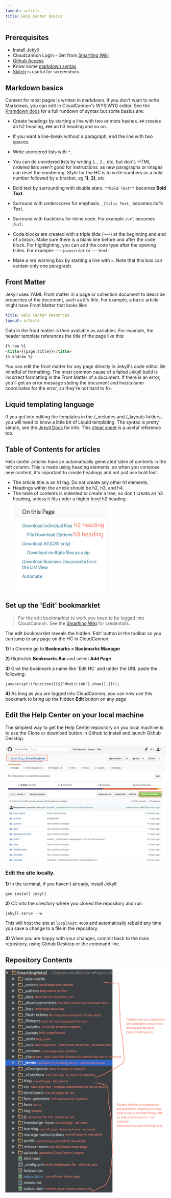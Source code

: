 ```yaml
---
layout: article
title: Help Center Basics
---
```



## Prerequisites

* Install [Jekyll](https://jekyllrb.com/docs/installation/)
* Cloudcannon Login - Get from [Smartling Wiki](https://wiki.smartling.net/display/product/Help+Center+Resources)
* [Github Access](https://github.com/Smartling/SmartlingHelp)
* Know some [markdown syntax](https://kramdown.gettalong.org/syntax.html#text-markup)
* [Skitch](https://evernote.com/skitch/) is useful for screenshots

## Markdown basics

Content for most pages is written in markdown. If you don't want to write Markdown, you can edit in CloudCannon's WYSIWYG editor. See the [Kramdown docs](https://kramdown.gettalong.org/syntax.html#text-markup) for a full rundown of syntax but some basics are:

* Create headings by starting a line with two or more hashes. `##` creates an h2 heading, `###` an h3 heading and so on.

* If you want a line-break without a paragraph, end the line with two spaces.

* Write unordered lists with `*`.

* You can do unordered lists by writing `1.`, `2.`, etc, but don't. HTML ordered lists aren't good for instructions, as new paragraphs or images can reset the numbering. Style for the HC is to write numbers as a bold number followed by a bracket, eg **1)**, **2)**, etc

* Bold text by surrounding with double stars. `**Bold Text**` becomes **Bold Text**.

* Surround with underscores for emphasis. `_Italic Text_` becomes *Italic Text*.

* Surround with backticks for inline code. For example `/url` becomes `/url`.

* Code blocks are created with a triple tilde (`~~~`) at the beginning and end of a block. Make sure there is a blank line before and after the code block. For highlighting, you can add the code type after the opening tildes. For example: `~~~javascript` or `~~~html`.

* Make a red warning box by starting a line with `>`. Note that this box can contain only one paragraph.

## Front Matter

Jekyll uses YAML Front matter in a page or collection document to describe properties of the document, such as it's title. For example, a basic article might have Front Matter that looks like:

~~~yaml
title: Help Center Resources
layout: article
~~~

Data in the front matter is then available as variables. For example, the header template references the title of the page like this:

~~~html
{% raw %}
<title>{{page.title}}</title>
{% endraw %}
~~~

You can edit the front matter for any page directly in Jekyll's code editor. Be mindful of formatting. The most common cause of a failed Jekyll build is incorrect formatting in the Front Matter of a document. If there is an error, you'll get an error message stating the document and line/column coordinates for the error, so they're not hard to fix.

## Liquid templating language

If you get into editing the templates in the /_includes and /_layouts folders, you will need to know a little bit of Liquid templating. The syntax is pretty simple, see the [Jekyll Docs](https://jekyllrb.com/docs/home/) for info. This [cheat sheet](http://cheat.markdunkley.com/) is a useful reference too.

## Table of Contents for articles

Help center articles have an automatically generated table of contents in the left column. This is made using heading elements, so when you compose new content, it's important to create headings and not just use bold text.

* The article title is an h1 tag. Do not create any other h1 elements.
* Headings within the article should be h2, h3, and h4.
* The table of contents is indented to create a tree, so don't create an h3 heading, unless it fits under a higher level h2 heading.
  <br>![](/uploads/versions/download-files---x----310-280x---.png)

## Set up the 'Edit' bookmarklet

> For the edit bookmarklet to work you need to be logged into CloudCannon. See the [Smartling Wiki](https://wiki.smartling.net/display/product/Help+Center+Resources) for credentials.

The edit bookmarklet reveals the hidden 'Edit' button in the toolbar so you can jump to any page on the HC in CloudCannon.

**1)** In Chrome go to **Bookmarks &gt; Bookmarks Manager**

**2)** Rightclick **Bookmarks Bar** and select **Add Page**.

**3)** Give the bookmark a name like 'Edit HC' and under the URL paste the following:

~~~
javascript:(function(){$('#editLink').show();})();
~~~

**4)** As long as you are logged into CloudCannon, you can now use this bookmark to bring up the hidden **Edit** button on any page

## Edit the Help Center on your local machine

The simplest way to get the Help Center repository on you local machine is to use the Clone or download button in Github to install and launch Github Desktop.

![](/uploads/versions/smartling-smartlinghelp---x----1026-736x---.png)

### Edit the site locally.

**1)** In the terminal, if you haven't already, install Jekyll:

~~~
gem install jekyll
~~~

**2)** CD into the directory where you cloned the repository and run:

~~~
jekyll serve --w
~~~

This will host the site at `localhost:4000` and automatically rebuild any time you save a change to a file in the repository.

**3)** When you are happy with your changes, commit back to the main repository, using Github Desktop or the command line.

## Repository Contents

![](/uploads/versions/smartlingterms-js---smartlinghelp2------documents-webstormprojects-smartlinghelp2----x----973-1344x---.png)